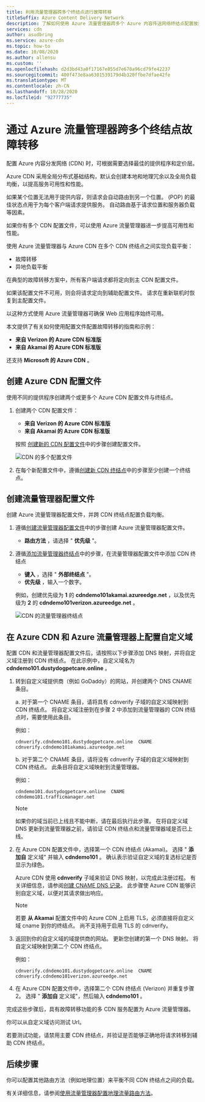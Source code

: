 ```yaml
---
title: 利用流量管理器跨多个终结点进行故障转移
titleSuffix: Azure Content Delivery Network
description: 了解如何使用 Azure 流量管理器跨多个 Azure 内容传送网络终结点配置故障转移。
services: cdn
author: asudbring
ms.service: azure-cdn
ms.topic: how-to
ms.date: 10/08/2020
ms.author: allensu
ms.custom: ''
ms.openlocfilehash: d2d3bd43a0f17167e855d7e678a96cd79fe42237
ms.sourcegitcommit: 400f473e8aa6301539179d4b320ffbe7dfae42fe
ms.translationtype: MT
ms.contentlocale: zh-CN
ms.lasthandoff: 10/28/2020
ms.locfileid: "92777735"
---
```

# <a name="failover-across-multiple-endpoints-with-azure-traffic-manager"></a>通过 Azure 流量管理器跨多个终结点故障转移

配置 Azure 内容分发网络 (CDN) 时，可根据需要选择最佳的提供程序和定价层。 

Azure CDN 采用全局分布式基础结构，默认会创建本地和地理冗余以及全局负载均衡，以提高服务可用性和性能。 

如果某个位置无法用于提供内容，则请求会自动路由到另一个位置。  (POP) 的最佳状态点用于为每个客户端请求提供服务。 自动路由基于请求位置和服务器负载等因素。
 
如果你有多个 CDN 配置文件，可以使用 Azure 流量管理器进一步提高可用性和性能。 

使用 Azure 流量管理器与 Azure CDN 在多个 CDN 终结点之间实现负载平衡：
 
* 故障转移
* 异地负载平衡 

在典型的故障转移方案中，所有客户端请求都将定向到主 CDN 配置文件。 

如果该配置文件不可用，则会将请求定向到辅助配置文件。  请求在重新联机时恢复到主配置文件。

以这种方式使用 Azure 流量管理器可确保 Web 应用程序始终可用。 

本文提供了有关如何使用配置文件配置故障转移的指南和示例： 

* **来自 Verizon 的 Azure CDN 标准版**
* **来自 Akamai 的 Azure CDN 标准版**

还支持 **Microsoft 的 Azure CDN** 。

## <a name="create-azure-cdn-profiles"></a>创建 Azure CDN 配置文件
使用不同的提供程序创建两个或更多个 Azure CDN 配置文件与终结点。

1. 创建两个 CDN 配置文件：
    * **来自 Verizon 的 Azure CDN 标准版**
    * **来自 Akamai 的 Azure CDN 标准版** 

    按照 [创建新的 CDN 配置文件](cdn-create-new-endpoint.md#create-a-new-cdn-profile)中的步骤创建配置文件。
 
   ![CDN 的多个配置文件](./media/cdn-traffic-manager/cdn-multiple-profiles.png)

2. 在每个新配置文件中，遵循[创建新 CDN 终结点](cdn-create-new-endpoint.md#create-a-new-cdn-endpoint)中的步骤至少创建一个终结点。

## <a name="create-traffic-manager-profile"></a>创建流量管理器配置文件
创建 Azure 流量管理器配置文件，并跨 CDN 终结点配置负载均衡。 

1. 遵循[创建流量管理器配置文件](../traffic-manager/quickstart-create-traffic-manager-profile.md)中的步骤创建 Azure 流量管理器配置文件。 

    * **路由方法** ，请选择 " **优先级** "。

2. 遵循[添加流量管理器终结点](../traffic-manager/quickstart-create-traffic-manager-profile.md#add-traffic-manager-endpoints)中的步骤，在流量管理器配置文件中添加 CDN 终结点

    * **键入** ，选择 " **外部终结点** "。
    * **优先级** ，输入一个数字。

    例如，创建优先级为 **1** 的 **cdndemo101akamai.azureedge.net** ，以及优先级为 **2** 的 **cdndemo101verizon.azureedge.net** 。

   ![CDN 的流量管理器终结点](./media/cdn-traffic-manager/cdn-traffic-manager-endpoints.png)


## <a name="configure-custom-domain-on-azure-cdn-and-azure-traffic-manager"></a>在 Azure CDN 和 Azure 流量管理器上配置自定义域
配置 CDN 和流量管理器配置文件后，请按照以下步骤添加 DNS 映射，并将自定义域注册到 CDN 终结点。 在此示例中，自定义域名为 **cdndemo101.dustydogpetcare.online** 。

1. 转到自定义域提供商（例如 GoDaddy）的网站，并创建两个 DNS CNAME 条目。 

    a. 对于第一个 CNAME 条目，请将具有 cdnverify 子域的自定义域映射到 CDN 终结点。 将自定义域注册到在步骤 2 中添加到流量管理器的 CDN 终结点时，需要使用此条目。

      例如： 

      `cdnverify.cdndemo101.dustydogpetcare.online  CNAME  cdnverify.cdndemo101akamai.azureedge.net`  

    b. 对于第二个 CNAME 条目，请将没有 cdnverify 子域的自定义域映射到 CDN 终结点。 此条目将自定义域映射到流量管理器。 

      例如： 
      
      `cdndemo101.dustydogpetcare.online  CNAME  cdndemo101.trafficmanager.net`   

    > [!NOTE]
    > 如果你的域当前已上线且不能中断，请在最后执行此步骤。 在将自定义域 DNS 更新到流量管理器之前，请验证 CDN 终结点和流量管理器域是否已上线。
    >


2.  在 Azure CDN 配置文件中，选择第一个 CDN 终结点 (Akamai)。 选择 " **添加自** 定义域" 并输入 **cdndemo101** 。 确认表示验证自定义域的复选标记是否显示为绿色。 

    Azure CDN 使用 **cdnverify** 子域来验证 DNS 映射，以完成此注册过程。 有关详细信息，请参阅[创建 CNAME DNS 记录](cdn-map-content-to-custom-domain.md#create-a-cname-dns-record)。 此步骤使 Azure CDN 能够识别自定义域，以便对其请求做出响应。
    
    > [!NOTE]
    > 若要 **从 Akamai** 配置文件中的 Azure CDN 上启用 TLS，必须直接将自定义域 cname 到你的终结点。 尚不支持用于启用 TLS 的 cdnverify。 
    >

3.  返回到你的自定义域的域提供商的网站。 更新您创建的第一个 DNS 映射。 将自定义域映射到第二个 CDN 终结点。
                             
    例如： 

    `cdnverify.cdndemo101.dustydogpetcare.online  CNAME  cdnverify.cdndemo101verizon.azureedge.net`  

4. 在 Azure CDN 配置文件中，选择第二个 CDN 终结点 (Verizon) 并重复步骤 2。 选择 " **添加自** 定义域"，然后输入 **cdndemo101** 。
 
完成这些步骤后，具有故障转移功能的多 CDN 服务配置为 Azure 流量管理器。 

你可以从自定义域访问测试 Url。 

若要测试功能，请禁用主要 CDN 终结点，并验证是否能够正确地将请求转移到辅助 CDN 终结点。 

## <a name="next-steps"></a>后续步骤
你可以配置其他路由方法（例如地理位置）来平衡不同 CDN 终结点之间的负载。 

有关详细信息，请参阅[使用流量管理器配置地理流量路由方法](../traffic-manager/traffic-manager-configure-geographic-routing-method.md)。